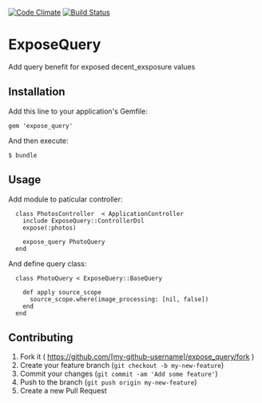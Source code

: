 [![Code Climate](https://codeclimate.com/github/chubarovNick/expose_query.png)](https://codeclimate.com/github/chubarovNick/expose_query)
[![Build Status](https://travis-ci.org/chubarovNick/expose_query.svg?branch=master)](https://travis-ci.org/chubarovNick/expose_query)

# ExposeQuery

Add query benefit for exposed decent_exsposure values
## Installation

Add this line to your application's Gemfile:

    gem 'expose_query'

And then execute:

    $ bundle


## Usage

Add module to paticular controller:

```
  class PhotosController  < ApplicationController
    include ExposeQuery::ControllerDsl
    expose(:photos)

    expose_query PhotoQuery
  end
```
And define query class:
```
  class PhotoQuery < ExposeQuery::BaseQuery

    def apply source_scope
      source_scope.where(image_processing: [nil, false])
    end
  end
```


## Contributing

1. Fork it ( https://github.com/[my-github-username]/expose_query/fork )
2. Create your feature branch (`git checkout -b my-new-feature`)
3. Commit your changes (`git commit -am 'Add some feature'`)
4. Push to the branch (`git push origin my-new-feature`)
5. Create a new Pull Request
